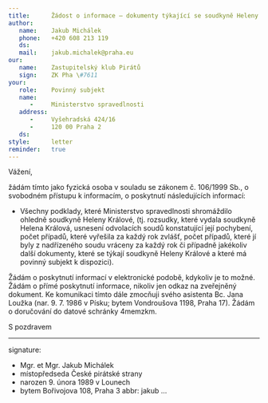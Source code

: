 ```yaml
---
title:      Žádost o informace – dokumenty týkající se soudkyně Heleny Králové
author:
   name:    Jakub Michálek
   phone:   +420 608 213 119
   ds:      
   mail:    jakub.michalek@praha.eu
our:
   name:    Zastupitelský klub Pirátů
   sign:    ZK Pha \#7611
your:
   role:    Povinný subjekt
   name:    
      -     Ministerstvo spravedlnosti
   address:
      -     Vyšehradská 424/16
      -     120 00 Praha 2
   ds:      
style:      letter
reminder:   true
---
```


Vážení,

žádám tímto jako fyzická osoba v souladu se zákonem č. 106/1999 Sb., o svobodném přístupu k informacím, o poskytnutí následujících informací: 

* Všechny podklady, které Ministerstvo spravedlnosti shromáždilo ohledně soudkyně Heleny Králové, (tj. rozsudky, které vydala soudkyně Helena Králová, usnesení odvolacích soudů konstatující její pochybení, počet případů, které vyřešila za každý rok zvlášť, počet případů, které jí byly z nadřízeného soudu vráceny za každý rok či případně jakékoliv další dokumenty, které se týkají soudkyně Heleny Králové a které má povinný subjekt k dispozici).

Žádám o poskytnutí informací v elektronické podobě, kdykoliv je to možné. Žádám o přímé poskytnutí informace, nikoliv jen odkaz na zveřejněný dokument. Ke komunikaci tímto dále zmocňuji svého asistenta Bc. Jana Loužka (nar. 9. 7. 1986 v Písku; bytem Vondroušova 1198, Praha 17). Žádám o doručování do datové schránky 4memzkm.

S pozdravem

---
signature: 
  - Mgr. et Mgr. Jakub Michálek
  - místopředseda České pirátské strany
  - narozen 9. února 1989 v Lounech
  - bytem Bořivojova 108, Praha 3
abbr:       jakub
...
